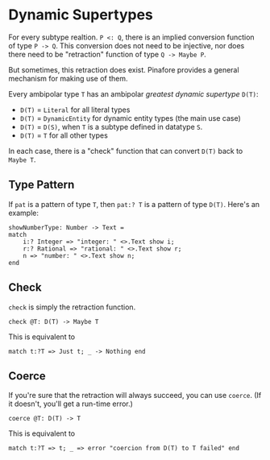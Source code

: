 # Dynamic Supertypes

For every subtype realtion. `P <: Q`, there is an implied conversion function of type `P -> Q`.
This conversion does not need to be injective, nor does there need to be "retraction" function of type `Q -> Maybe P`.

But sometimes, this retraction does exist.
Pinafore provides a general mechanism for making use of them.

Every ambipolar type `T` has an ambipolar *greatest dynamic supertype* `D(T)`:

- `D(T)` = `Literal` for all literal types
- `D(T)` = `DynamicEntity` for dynamic entity types (the main use case)
- `D(T)` = `D(S)`, when `T` is a subtype defined in datatype `S`.
- `D(T)` = `T` for all other types

In each case, there is a "check" function that can convert `D(T)` back to `Maybe T`.

## Type Pattern

If `pat` is a pattern of type `T`, then `pat:? T` is a pattern of type `D(T)`. Here's an example:

```pinafore decl
showNumberType: Number -> Text =
match
    i:? Integer => "integer: " <>.Text show i;
    r:? Rational => "rational: " <>.Text show r;
    n => "number: " <>.Text show n;
end
```

## Check

`check` is simply the retraction function.

`check @T: D(T) -> Maybe T`

This is equivalent to

`match t:?T => Just t; _ -> Nothing end`

## Coerce

If you're sure that the retraction will always succeed, you can use `coerce`.
(If it doesn't, you'll get a run-time error.)

`coerce @T: D(T) -> T`

This is equivalent to

`match t:?T => t; _ => error "coercion from D(T) to T failed" end`
